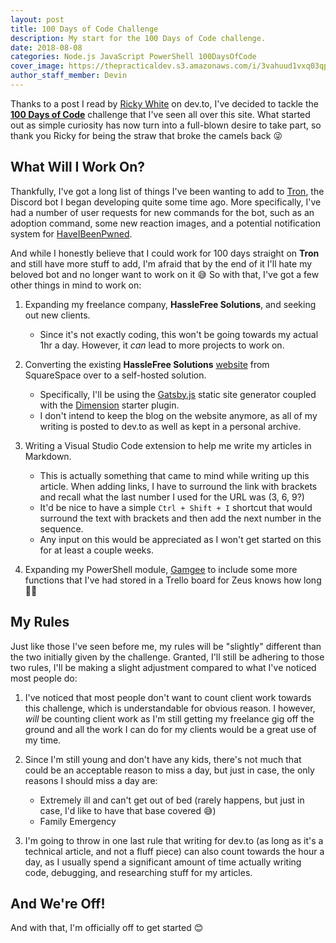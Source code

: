 ```yaml
---
layout: post
title: 100 Days of Code Challenge
description: My start for the 100 Days of Code challenge.
date: 2018-08-08
categories: Node.js JavaScript PowerShell 100DaysOfCode
cover_image: https://thepracticaldev.s3.amazonaws.com/i/3vahuud1vxq03qpds5kg.jpg
author_staff_member: Devin
---
```


Thanks to a post I read by [Ricky White][0] on dev.to, I've decided to tackle the **[100 Days of Code][1]** challenge that I've seen all over this site. What started out as simple curiosity has now turn into a full-blown desire to take part, so thank you Ricky for being the straw that broke the camels back 😜

## What Will I Work On?

Thankfully, I've got a long list of things I've been wanting to add to [Tron][2], the Discord bot I began developing quite some time ago. More specifically, I've had a number of user requests for new commands for the bot, such as an adoption command, some new reaction images, and a potential notification system for [HaveIBeenPwned][3].

And while I honestly believe that I could work for 100 days straight on **Tron** and still have more stuff to add, I'm afraid that by the end of it I'll hate my beloved bot and no longer want to work on it 😅 So with that, I've got a few other things in mind to work on:

1. Expanding my freelance company, **HassleFree Solutions**, and seeking out new clients.
    - Since it's not exactly coding, this won't be going towards my actual 1hr a day. However, it _can_ lead to more projects to work on.
    
2. Converting the existing **HassleFree Solutions** [website][4] from SquareSpace over to a self-hosted solution.
    - Specifically, I'll be using the [Gatsby.js][5] static site generator coupled with the [Dimension][6] starter plugin.
    - I don't intend to keep the blog on the website anymore, as all of my writing is posted to dev.to as well as kept in a personal archive.

3. Writing a Visual Studio Code extension to help me write my articles in Markdown.
    - This is actually something that came to mind while writing up this article. When adding links, I have to surround the link with brackets and recall what the last number I used for the URL was (3, 6, 9?)
    - It'd be nice to have a simple `Ctrl + Shift + I` shortcut that would surround the text with brackets and then add the next number in the sequence.
    - Any input on this would be appreciated as I won't get started on this for at least a couple weeks.

4. Expanding my PowerShell module, [Gamgee][7] to include some more functions that I've had stored in a Trello board for Zeus knows how long 🤦‍♂️

## My Rules

Just like those I've seen before me, my rules will be "slightly" different than the two initially given by the challenge. Granted, I'll still be adhering to those two rules, I'll be making a slight adjustment compared to what I've noticed most people do:

1. I've noticed that most people don't want to count client work towards this challenge, which is understandable for obvious reason. I however, _will_ be counting client work as I'm still getting my freelance gig off the ground and all the work I can do for my clients would be a great use of my time.

2. Since I'm still young and don't have any kids, there's not much that could be an acceptable reason to miss a day, but just in case, the only reasons I should miss a day are:
    - Extremely ill and can't get out of bed (rarely happens, but just in case, I'd like to have that base covered 😅)
    - Family Emergency

3. I'm going to throw in one last rule that writing for dev.to (as long as it's a technical article, and not a fluff piece) can also count towards the hour a day, as I usually spend a significant amount of time actually writing code, debugging, and researching stuff for my articles.

## And We're Off!

And with that, I'm officially off to get started 😊

[0]: https://dev.to/endlesstrax/my-100daysofcode-challenge-1bo
[1]: https://www.100daysofcode.com
[2]: https://github.com/HF-Solutions/Tron
[3]: https://haveibeenpwned.com
[4]: https://hasslefree.solutions
[5]: https://www.gatsbyjs.org/
[6]: https://github.com/ChangoMan/gatsby-starter-dimension
[7]: https://github.com/Alcha/Gamgee